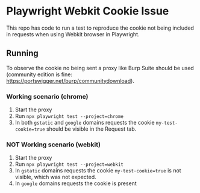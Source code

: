 # Playwright Webkit Cookie Issue 


This repo has code to run a test to reproduce the cookie not being included in requests when using Webkit browser in Playwright.

## Running

To observe the cookie no being sent a proxy like Burp Suite should be used (community edition is fine: https://portswigger.net/burp/communitydownload).

### Working scenario (chrome)

1. Start the proxy
1. Run `npx playwright test --project=chrome`
1. In both `gstatic` and `google` domains requests the cookie `my-test-cookie=true` should be visible in the Request tab.

### NOT Working scenario (webkit)

1. Start the proxy
1. Run `npx playwright test --project=webkit`
1. In `gstatic` domains requests the cookie `my-test-cookie=true` is not visible, which was not expected.
1. In `google` domains requests the cookie is present

